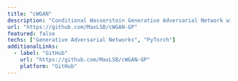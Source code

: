 ```yaml
---
title: "cWGAN"
description: "Conditional Wasserstein Generative Adversarial Network with Gradient Penalty implementation for conditional generation tasks."
url: "https://github.com/MaxLSB/cWGAN-GP"
featured: false
techs: ["Generative Adversarial Networks", "PyTorch"]
additionalLinks:
  - label: "GitHub"
    url: "https://github.com/MaxLSB/cWGAN-GP"
    platform: "GitHub"
---
```

